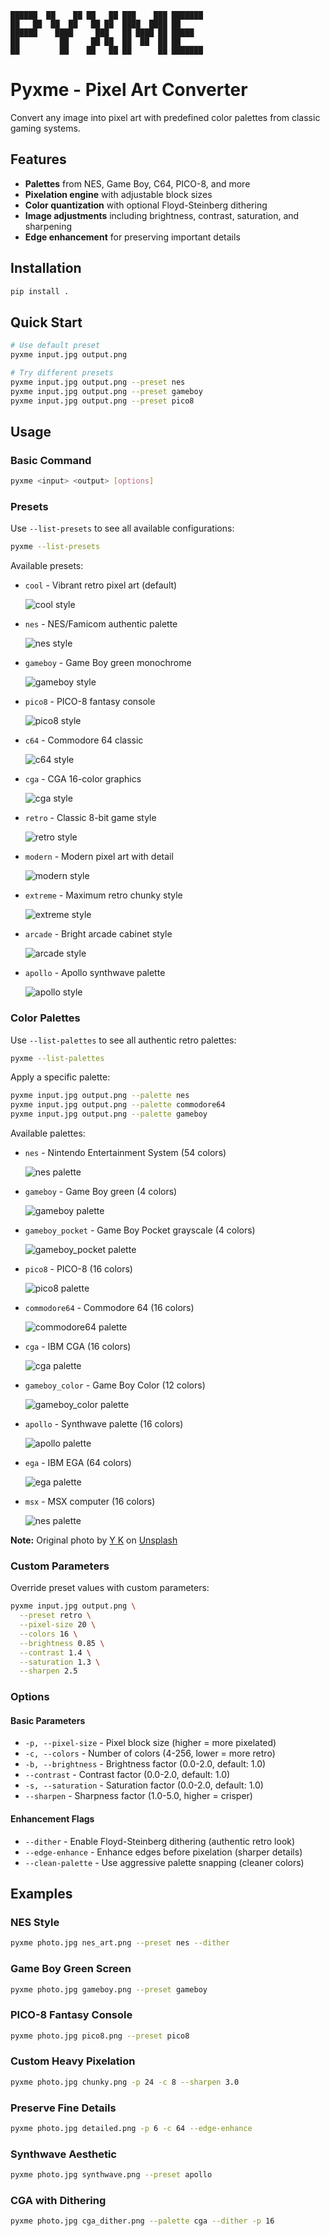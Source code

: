 ```
██████  ██    ██ ██   ██ ███    ███ ███████
██   ██  ██  ██   ██ ██  ████  ████ ██     
██████    ████     ███   ██ ████ ██ █████  
██         ██     ██ ██  ██  ██  ██ ██     
██         ██    ██   ██ ██      ██ ███████
```
# Pyxme - Pixel Art Converter

Convert any image into pixel art with predefined color palettes from classic gaming systems.

## Features

- **Palettes** from NES, Game Boy, C64, PICO-8, and more
- **Pixelation engine** with adjustable block sizes
- **Color quantization** with optional Floyd-Steinberg dithering
- **Image adjustments** including brightness, contrast, saturation, and sharpening
- **Edge enhancement** for preserving important details

## Installation

```bash
pip install .
```

## Quick Start

```bash
# Use default preset
pyxme input.jpg output.png

# Try different presets
pyxme input.jpg output.png --preset nes
pyxme input.jpg output.png --preset gameboy
pyxme input.jpg output.png --preset pico8
```

## Usage

### Basic Command

```bash
pyxme <input> <output> [options]
```

### Presets

Use `--list-presets` to see all available configurations:

```bash
pyxme --list-presets
```

Available presets:
- `cool` - Vibrant retro pixel art (default)

  ![cool style](img/cool.jpg)

- `nes` - NES/Famicom authentic palette

  ![nes style](img/nes.jpg)

- `gameboy` - Game Boy green monochrome

  ![gameboy style](img/gameboy.jpg)

- `pico8` - PICO-8 fantasy console

  ![pico8 style](img/pico8.jpg)

- `c64` - Commodore 64 classic

  ![c64 style](img/c64.jpg)

- `cga` - CGA 16-color graphics

  ![cga style](img/cga.jpg)

- `retro` - Classic 8-bit game style

  ![retro style](img/retro.jpg)

- `modern` - Modern pixel art with detail

  ![modern style](img/modern.jpg)

- `extreme` - Maximum retro chunky style

  ![extreme style](img/extreme.jpg)

- `arcade` - Bright arcade cabinet style

  ![arcade style](img/arcade.jpg)

- `apollo` - Apollo synthwave palette

  ![apollo style](img/apollo.jpg)

### Color Palettes

Use `--list-palettes` to see all authentic retro palettes:

```bash
pyxme --list-palettes
```

Apply a specific palette:

```bash
pyxme input.jpg output.png --palette nes
pyxme input.jpg output.png --palette commodore64
pyxme input.jpg output.png --palette gameboy
```

Available palettes:
- `nes` - Nintendo Entertainment System (54 colors)
 
  ![nes palette](img/nes_palette.jpg)

- `gameboy` - Game Boy green (4 colors)

  ![gameboy palette](img/gameboy_palette.jpg)

- `gameboy_pocket` - Game Boy Pocket grayscale (4 colors)

  ![gameboy_pocket palette](img/gameboy_pocket_palette.jpg)

- `pico8` - PICO-8 (16 colors)

  ![pico8 palette](img/pico8_palette.jpg)

- `commodore64` - Commodore 64 (16 colors)
  
  ![commodore64 palette](img/commodore64_palette.jpg)

- `cga` - IBM CGA (16 colors)
  
  ![cga palette](img/cga_palette.jpg)

- `gameboy_color` - Game Boy Color (12 colors)
  
  ![gameboy_color palette](img/gameboy_color_palette.jpg)

- `apollo` - Synthwave palette (16 colors)
  
  ![apollo palette](img/apollo_palette.jpg)

- `ega` - IBM EGA (64 colors)
  
  ![ega palette](img/ega_palette.jpg)

- `msx` - MSX computer (16 colors)
  
  ![nes palette](img/nes_palette.jpg)

**Note:**
Original photo by [Y K](https://unsplash.com/@yokeboy?utm_source=unsplash&utm_medium=referral&utm_content=creditCopyText) on [Unsplash](https://unsplash.com/photos/people-on-street-beside-building-during-nighttime-7XWXiF3ZxDg?utm_source=unsplash&utm_medium=referral&utm_content=creditCopyText)

### Custom Parameters

Override preset values with custom parameters:

```bash
pyxme input.jpg output.png \
  --preset retro \
  --pixel-size 20 \
  --colors 16 \
  --brightness 0.85 \
  --contrast 1.4 \
  --saturation 1.3 \
  --sharpen 2.5
```

### Options

#### Basic Parameters
- `-p, --pixel-size` - Pixel block size (higher = more pixelated)
- `-c, --colors` - Number of colors (4-256, lower = more retro)
- `-b, --brightness` - Brightness factor (0.0-2.0, default: 1.0)
- `--contrast` - Contrast factor (0.0-2.0, default: 1.0)
- `-s, --saturation` - Saturation factor (0.0-2.0, default: 1.0)
- `--sharpen` - Sharpness factor (1.0-5.0, higher = crisper)

#### Enhancement Flags
- `--dither` - Enable Floyd-Steinberg dithering (authentic retro look)
- `--edge-enhance` - Enhance edges before pixelation (sharper details)
- `--clean-palette` - Use aggressive palette snapping (cleaner colors)

## Examples

### NES Style
```bash
pyxme photo.jpg nes_art.png --preset nes --dither
```

### Game Boy Green Screen
```bash
pyxme photo.jpg gameboy.png --preset gameboy
```

### PICO-8 Fantasy Console
```bash
pyxme photo.jpg pico8.png --preset pico8
```

### Custom Heavy Pixelation
```bash
pyxme photo.jpg chunky.png -p 24 -c 8 --sharpen 3.0
```

### Preserve Fine Details
```bash
pyxme photo.jpg detailed.png -p 6 -c 64 --edge-enhance
```

### Synthwave Aesthetic
```bash
pyxme photo.jpg synthwave.png --preset apollo
```

### CGA with Dithering
```bash
pyxme photo.jpg cga_dither.png --palette cga --dither -p 16
```


